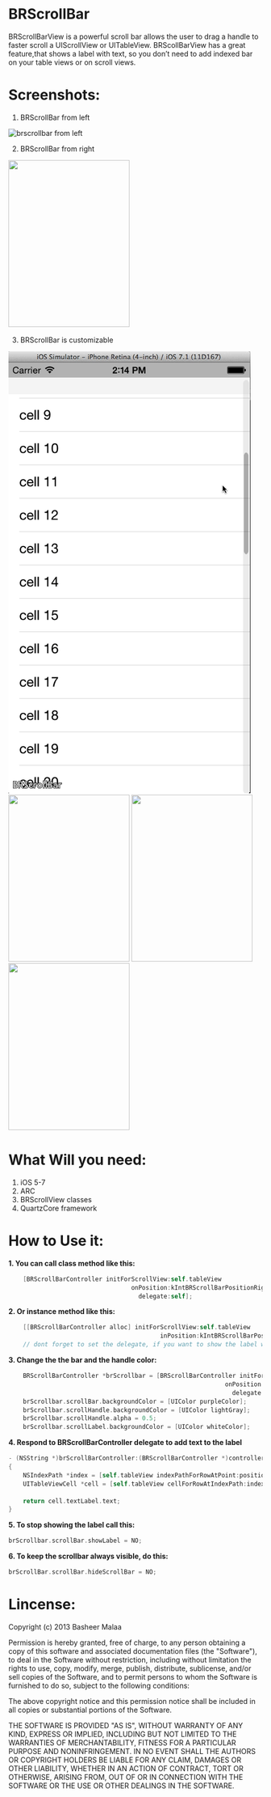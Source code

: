 BRScrollBar
===========

BRScrollBarView is a powerful scroll bar allows the user to drag a handle to faster scroll a UIScrollView or UITableView.
BRScollBarView has a great feature,that shows a label with text, so you don’t need to add indexed bar on your table views or on scroll views.  

Screenshots:
===================
1. BRScrollBar from left<br>
<img src="https://dl.dropboxusercontent.com/u/59060791/BRScollBar%20Images/iOS%20Simulator%20Screen%20shot%20May%2024%2C%202013%2012.50.02%20PM.png" alt="brscrollbar from left" height="330" width="240" >

2. BRScrollBar from right<br>
<img src="https://dl.dropboxusercontent.com/u/59060791/BRScollBar%20Images/iOS%20Simulator%20Screen%20shot%20May%2024%2C%202013%2012.46.21%20PM.png"  height="330" width="240">

3. BRScrollBar is customizable<br>
<img src="https://github.com/BasheerSience/BRScrollBar/blob/master/DemoGif.gif" >
<img src="https://dl.dropboxusercontent.com/u/59060791/BRScollBar%20Images/iOS%20Simulator%20Screen%20shot%20May%2024%2C%202013%2012.53.56%20PM.png" height="330" width="240">
<img src="https://dl.dropboxusercontent.com/u/59060791/BRScollBar%20Images/iOS%20Simulator%20Screen%20shot%20May%2024%2C%202013%2012.52.45%20PM.png" height="330" width="240">
<img src="https://dl.dropboxusercontent.com/u/59060791/BRScollBar%20Images/iOS%20Simulator%20Screen%20shot%20May%2024%2C%202013%2012.52.03%20PM.png" height="330" width="240">

What Will you need:
===================
1. iOS 5-7
2. ARC
3. BRScrollView classes
4. QuartzCore framework

How to Use it:
==================
<b>1. You can call class method like this:</b>

```Objective-C
    [BRScrollBarController initForScrollView:self.tableView
                                  onPosition:kIntBRScrollBarPositionRight
                                    delegate:self];
``` 

<b>2. Or instance method like this:</b>

```Objective-C
    [[BRScrollBarController alloc] initForScrollView:self.tableView
                                          inPosition:kIntBRScrollBarPositionLeft];
    // dont forget to set the delegate, if you want to show the label with text
```
<b>3. Change the the bar and the handle color:</b>

```Objective-C
    BRScrollBarController *brScrollbar = [BRScrollBarController initForScrollView:self.tableView
                                                            onPosition:kIntBRScrollBarPositionRight
                                                              delegate:self];
    brScrollbar.scrollBar.backgroundColor = [UIColor purpleColor]; 
    brScrollbar.scrollHandle.backgroundColor = [UIColor lightGray];
    brScrollbar.scrollHandle.alpha = 0.5;
    brScrollbar.scrollLabel.backgroundColor = [UIColor whiteColor];
```
<b>4. Respond to BRScrollBarController delegate to add text to the label</b>

```Objective-C
- (NSString *)brScrollBarController:(BRScrollBarController *)controller textForCurrentPosition:(CGPoint)position
{
    NSIndexPath *index = [self.tableView indexPathForRowAtPoint:position];
    UITableViewCell *cell = [self.tableView cellForRowAtIndexPath:index];
    
    return cell.textLabel.text;
}
```
<b>5. To stop showing the label call this:</b>
```Objective-C
brScrollbar.scrollBar.showLabel = NO;
```
<b>6. To keep the scrollbar always visible, do this:</b>
```Objective-C
brScrollBar.scrollBar.hideScrollBar = NO;
```


Lincense:
==========
Copyright (c) 2013 Basheer Malaa

Permission is hereby granted, free of charge, to any person obtaining a copy of this software and associated
documentation files (the "Software"), to deal in the Software without restriction, including without limitation
the rights to use, copy, modify, merge, publish, distribute, sublicense, and/or sell copies of the Software,
and to permit persons to whom the Software is furnished to do so, subject to the following conditions:

The above copyright notice and this permission notice shall be included in all copies or substantial portions of the Software.

THE SOFTWARE IS PROVIDED "AS IS", WITHOUT WARRANTY OF ANY KIND, EXPRESS OR IMPLIED, INCLUDING BUT NOT LIMITED TO
THE WARRANTIES OF MERCHANTABILITY, FITNESS FOR A PARTICULAR PURPOSE AND NONINFRINGEMENT. IN NO EVENT SHALL THE
AUTHORS OR COPYRIGHT HOLDERS BE LIABLE FOR ANY CLAIM, DAMAGES OR OTHER LIABILITY, WHETHER IN AN
ACTION OF CONTRACT, TORT OR OTHERWISE, ARISING FROM, OUT OF OR IN CONNECTION WITH THE SOFTWARE OR THE USE OR
OTHER DEALINGS IN THE SOFTWARE.
